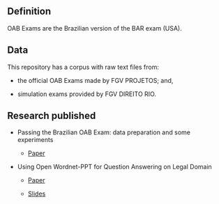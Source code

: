 
## Definition

OAB Exams are the Brazilian version of the BAR exam (USA).

## Data

This repository has a corpus with raw text files from:

+ the official OAB Exams made by FGV PROJETOS; and, 

+ simulation exams provided by FGV DIREITO RIO.

## Research published

+ Passing the Brazilian OAB Exam: data preparation and some experiments
  
  + [Paper](https://arxiv.org/abs/1712.05128)

+ Using Open Wordnet-PPT for Question Answering on Legal Domain
 
  + [Paper](http://compling.hss.ntu.edu.sg/events/2018-gwc/pdfs/GWC2018_paper_59.pdf)
 
  + [Slides](http://compling.hss.ntu.edu.sg/events/2018-gwc/presentations/GWC2018_59.pdf)
